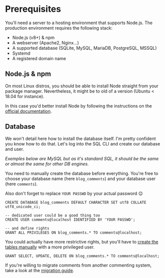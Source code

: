 # Prerequisites
You'll need a server to a hosting environment that supports Node.js.
The production environment requires the following stack:
* Node.js (v8+) & npm
* A webserver (Apache2, Nginx…)
* A supported database (SQLite, MySQL, MariaDB, PostgreSQL, MSSQL)
* Systemd
* A registered domain name

## Node.js & npm
On most Linux distros, you should be able to install Node straight from your package manager. Nevertheless, it might be to old of a version (Ubuntu < 18.04 for instance).

In this case you'd better install Node by following the instructions on the [official documentation](https://nodejs.org/en/).

## Database
We won't detail here how to install the database itself. I'm pretty confident you know how to do that. Let's log into the SQL CLI and create our database and user.

_Exemples below are MySQL but as it's standard SQL, it should be the same or almost the same for other DB engines._

You need to manually create the database before everything. You're free to choose your database name (here `blog_comments`) and your database user (here `comments`).

Also don't forget to replace `YOUR PASSWD` by your actual password 😉

```
CREATE DATABASE blog_comments DEFAULT CHARACTER SET utf8 COLLATE utf8_unicode_ci;

-- dedicated user could be a good thing too
CREATE USER comments@localhost IDENTIFIED BY 'YOUR PASSWD';

-- and define rights
GRANT ALL PRIVILEGES ON blog_comments.* TO comments@localhost;
```

You could actually have more restrictive rights, but you'll have to [create the tables manually](https://github.com/Buzut/jamments/blob/master/tables.sql) with a more privileged user.

```
GRANT SELECT, UPDATE, DELETE ON blog_comments.* TO comments@localhost;
```

If you're willing to migrate comments from another commenting system, take a look at the [migration guide](/migrate.md).
